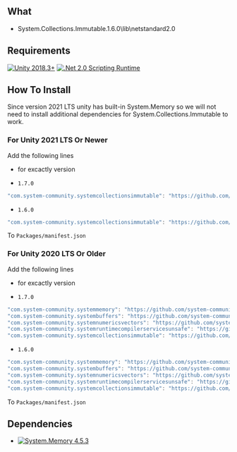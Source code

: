 ## What

- System.Collections.Immutable.1.6.0\lib\netstandard2.0

## Requirements
[![Unity 2018.3+](https://img.shields.io/badge/unity-2018.3+-brightgreen.svg?style=flat&logo=unity&cacheSeconds=2592000)](https://unity3d.com/get-unity/download/archive)
[![.Net 2.0 Scripting Runtime](https://img.shields.io/badge/.NET-2.0-blueviolet.svg?style=flat&cacheSeconds=2592000)](https://docs.unity3d.com/2019.1/Documentation/Manual/ScriptingRuntimeUpgrade.html)


## How To Install

Since version 2021 LTS unity has built-in System.Memory so we will not need to install additional dependencies for System.Collections.Immutable to work.


### For Unity 2021 LTS Or Newer
Add the following lines

- for excactly version

- `1.7.0`
```csharp
"com.system-community.systemcollectionsimmutable": "https://github.com/system-community/SystemCollectionsImmutable.git?path=Assets/_Root#1.7.0",
```

- `1.6.0`
```csharp
"com.system-community.systemcollectionsimmutable": "https://github.com/system-community/SystemCollectionsImmutable.git?path=Assets/_Root#1.6.0",
```

To `Packages/manifest.json`

### For Unity 2020 LTS Or Older
Add the following lines

- for excactly version

- `1.7.0`
```csharp
"com.system-community.systemmemory": "https://github.com/system-community/SystemMemory.git?path=Assets/_Root#4.5.3",
"com.system-community.systembuffers": "https://github.com/system-community/SystemBuffers.git?path=Assets/_Root#4.4.0",
"com.system-community.systemnumericsvectors": "https://github.com/system-community/SystemNumericsVectors.git?path=Assets/_Root#4.4.0",
"com.system-community.systemruntimecompilerservicesunsafe": "https://github.com/system-community/SystemRuntimeCompilerServicesUnsafe.git?path=Assets/_Root#4.5.2",
"com.system-community.systemcollectionsimmutable": "https://github.com/system-community/SystemCollectionsImmutable.git?path=Assets/_Root#1.7.0",
```


- `1.6.0`
```csharp
"com.system-community.systemmemory": "https://github.com/system-community/SystemMemory.git?path=Assets/_Root#4.5.3",
"com.system-community.systembuffers": "https://github.com/system-community/SystemBuffers.git?path=Assets/_Root#4.4.0",
"com.system-community.systemnumericsvectors": "https://github.com/system-community/SystemNumericsVectors.git?path=Assets/_Root#4.4.0",
"com.system-community.systemruntimecompilerservicesunsafe": "https://github.com/system-community/SystemRuntimeCompilerServicesUnsafe.git?path=Assets/_Root#4.5.2",
"com.system-community.systemcollectionsimmutable": "https://github.com/system-community/SystemCollectionsImmutable.git?path=Assets/_Root#1.6.0",
```

To `Packages/manifest.json`


## Dependencies

- [![System.Memory 4.5.3](https://img.shields.io/badge/System.Memory-4.5.3+-brightgreen.svg?style=flat&cacheSeconds=2592000)](https://github.com/system-community/SystemMemory/tree/4.5.3)
